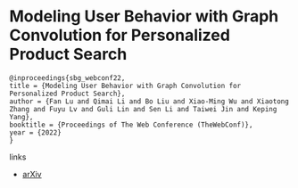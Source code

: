 # Modeling User Behavior with Graph Convolution for Personalized Product Search

```
@inproceedings{sbg_webconf22,
title = {Modeling User Behavior with Graph Convolution for Personalized Product Search},
author = {Fan Lu and Qimai Li and Bo Liu and Xiao-Ming Wu and Xiaotong Zhang and Fuyu Lv and Guli Lin and Sen Li and Taiwei Jin and Keping Yang},
booktitle = {Proceedings of The Web Conference (TheWebConf)},
year = {2022}
}
```

links
- [arXiv](https://arxiv.org/abs/2202.06081)
